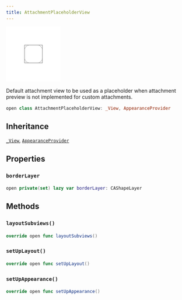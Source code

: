 ```yaml
---
title: AttachmentPlaceholderView
---
```

![AttachmentPlaceholderView](../../../../../assets/AttachmentPlaceholderView_documentation.default-light.png)

Default attachment view to be used as a placeholder when attachment preview is not implemented for custom attachments.

``` swift
open class AttachmentPlaceholderView: _View, AppearanceProvider 
```

## Inheritance

[`_View`](../_view), [`AppearanceProvider`](../../utils/appearance-provider)

## Properties

### `borderLayer`

``` swift
open private(set) lazy var borderLayer: CAShapeLayer 
```

## Methods

### `layoutSubviews()`

``` swift
override open func layoutSubviews() 
```

### `setUpLayout()`

``` swift
override open func setUpLayout() 
```

### `setUpAppearance()`

``` swift
override open func setUpAppearance() 
```
